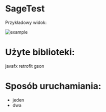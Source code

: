 # SageTest

Przykładowy widok:

![example](https://user-images.githubusercontent.com/73337576/125200826-cbe41580-e26c-11eb-80f2-148ebf5cc3df.png)

# Użyte biblioteki:
javafx
retrofit
gson

# Sposób uruchamiania:

* jeden
* dwa
